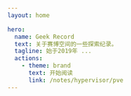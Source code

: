 ```yaml
---
layout: home

hero:
  name: Geek Record
  text: 关于赛博空间的一些探索纪录。
  tagline: 始于2019年 ...
  actions:
    - theme: brand
      text: 开始阅读
      link: /notes/hypervisor/pve
---
```

